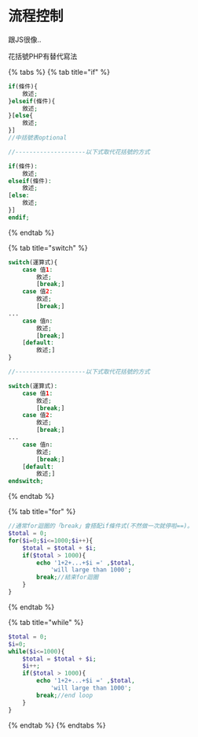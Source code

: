 # 流程控制

跟JS很像..

花括號PHP有替代寫法

{% tabs %}
{% tab title="if" %}
```php
if(條件){
    敘述;
}elseif(條件){
    敘述;
}[else{
    敘述;
}]
//中括號表optional

//--------------------以下式取代花括號的方式

if(條件):
    敘述;
elseif(條件):
    敘述;
[else:
    敘述;
}]
endif;
```
{% endtab %}

{% tab title="switch" %}
```php
switch(運算式){
    case 值1:
        敘述;
        [break;]
    case 值2:
        敘述;
        [break;]
...
    case 值n:
        敘述;
        [break;]
    [default:
        敘述;]
}

//--------------------以下式取代花括號的方式

switch(運算式):
    case 值1:
        敘述;
        [break;]
    case 值2:
        敘述;
        [break;]
...
    case 值n:
        敘述;
        [break;]
    [default:
        敘述;]
endswitch;
```
{% endtab %}

{% tab title="for" %}
```php
//通常for迴圈的「break」會搭配if條件式(不然做一次就停啦==)。
$total = 0;
for($i=0;$i<=1000;$i++){
	$total = $total + $i;
	if($total > 1000){
		echo '1+2+...+$i =' ,$total,
			'will large than 1000';
		break;//結束for迴圈
	}
}
```
{% endtab %}

{% tab title="while" %}
```php
$total = 0;
$i=0;
while($i<=1000){
	$total = $total + $i;
	$i++;
	if($total > 1000){
		echo '1+2+...+$i =' ,$total,
			'will large than 1000';
		break;//end loop
	}
}
```
{% endtab %}
{% endtabs %}


